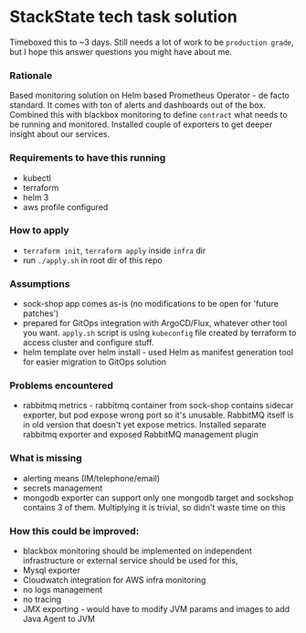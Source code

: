 # StackState tech task solution

Timeboxed this to ~3 days. Still needs a lot of work to be `production grade`, but I hope this answer questions you might have about me.

### Rationale
Based monitoring solution on Helm based Prometheus Operator - de facto standard.  It comes with ton of alerts and dashboards out of the box.
Combined this with blackbox monitoring to define `contract` what needs to be running and monitored.
Installed couple of exporters to get deeper insight about our services.

### Requirements to have this running
- kubectl
- terraform
- helm 3
- aws profile configured

### How to apply
- `terraform init`, `terraform apply` inside `infra` dir
- run `./apply.sh` in root dir of this repo

### Assumptions
- sock-shop app comes as-is (no modifications to be open for 'future patches')
- prepared for GitOps integration with ArgoCD/Flux, whatever other tool you want. `apply.sh` script is using `kubeconfig` file created by terraform to access cluster and configure stuff.
- helm template over helm install - used Helm as manifest generation tool for easier migration to GitOps solution

### Problems encountered
- rabbitmq metrics - rabbitmq container from sock-shop contains sidecar exporter, but pod expose wrong port so it's unusable. RabbitMQ itself is in old version that doesn't yet expose metrics. Installed separate rabbitmq exporter and exposed RabbitMQ management plugin

### What is missing
- alerting means (IM/telephone/email)
- secrets management
- mongodb exporter can support only one mongodb target and sockshop contains 3 of them. Multiplying it is trivial, so didn't waste time on this

### How this could be improved:
- blackbox monitoring should be implemented on independent infrastructure or external service should be used for this,
- Mysql exporter
- Cloudwatch integration for AWS infra monitoring
- no logs management
- no tracing
- JMX exporting - would have to modify JVM params and images to add Java Agent to JVM
